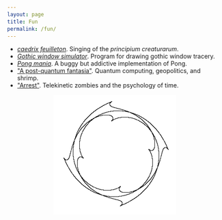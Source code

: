 ```yaml
---
layout: page
title: Fun
permalink: /fun/
---
```


- [*caedrix feuilleton*](https://caedrix.tumblr.com/). Singing of the *principium creaturarum*.
- [*Gothic window simulator*](https://www.openprocessing.org/sketch/571835). Program for drawing gothic window tracery.
- [*Pong mania*](https://www.openprocessing.org/sketch/590092). A buggy but addictive implementation of Pong.
- ["A post-quantum fantasia"]({{hapax.github.io}}/assets/pqf.pdf). Quantum computing, geopolitics, and shrimp.
- ["Arrest"]({{hapax.github.io}}/assets/arrest.pdf). Telekinetic zombies and the psychology of time.

<figure>
 <div style="text-align:center"><img src ="/images/gothic-2.png" />
 	 </div>
 </figure>

<!-- Will report back when I remember how to have it.
I put my digital art on [tumblr](https://caedrix.tumblr.com/)
(yes, it still exists) and photos of urban decay, chance Cornellian
arrangements of rubbish, symmetry, patterns, and so forth, on
[Instagram](https://www.instagram.com/dr__abe/).

<figure>
 <div style="text-align:center"><img src ="/images/x64.png" />
 <figcaption><i>This little robot is very keen.</i></figcaption>
 	 </div>
  </figure>-->

<!-- In the tradition of dorky, maximalist websites, here are some things I
do when I'm not sciencing or encouraging other people to science. -->

<!-- #### Writing 

- ["A post-quantum fantasia"]({{hapax.github.io}}/assets/pqf.pdf)
(2020). A farcical "what if" about large-scale quantum computing,
geopolitics, and shrimp.
- ["Arrest"]({{hapax.github.io}}/assets/arrest.pdf) (2019). Telekinetic
zombies and the psychology of time. Winner of the
[2019 Ubyssey sci-fi competition](https://www.ubyssey.ca/science/arrestee-sci-fi-winner-2019/).
- ["Fearful spheres"]({{hapax.github.io}}/assets/fearful-spheres.pdf)
(2018). An old chapbook. -->

<!-- In a prior life I earned a philosophy degree, and still take language
on holiday from time to time. Some rambling discursions: -->

<!-- - *Language, cognition and alien math*
  [[1](https://hapax.github.io/philosophy/alien-maths-1/)] (2020,
  blog post). Is it possible to get inside the head of a bat?
  And what does this tell us about alien math? -->
<!-- - [*From solipsism to emergent time*](https://hapax.github.io/physics/philosophy/emergent-time/)
  (2020, blog post). Time is different from space. What
  would a good physical explanation of this fact look like?
- [*The endless present*](https://hapax.github.io/philosophy/physics/psychology-time/)
  (2019, blog post). A four-dimensionalist account of the psychology
  of time, concluding with a radical version of eternal recurrence.
<!-- - [*Cigarettes, hard labour, and a box full of money*](https://hapax.github.io/philosophy/prisoners/)
(2017, blog post). How decision problems, from the Prisoner's Dilemma
to smoking to betting against the Oracle of Delphi, are secretly
  related.
<!-- What nuclear war, smoking, and the Oracle of Delphi have in -->
<!-- common. -->

<!-- #### Programming -->

<!-- I code for fun and occasionally profit in [Python](https://www.python.org/)
(it's quick), [Haskell](https://www.haskell.org/) (it's beautiful) and
[Processing](https://processing.org/) (it's visual). 
I code for fun and occasionally profit.
A few small projects: -->

<!-- - [*University of Melbourne course planner*](https://students.unimelb.edu.au/your-course/manage-your-course/planning-your-course-and-subjects/faculty-course-planning-resources/course-planning-tools). I
  designed the prototype version of the university's course
  planner. I've linked the snazzy beta version by the folks at [Eliiza](https://eliiza.com.au/about/).
- [*Genesim*](https://github.com/hapax/genesim). Simulate the random
distribution of genetic code around a family tree.
- [*Partitions*](https://github.com/hapax/haskell-partitions). Experimental
  number theory in Haskell, now with
  [blog post](https://hapax.github.io/mathematics/programming/haskell-partition/)!
- [*Gothic window simulator*](https://www.openprocessing.org/sketch/571835). Program for drawing gothic window tracery.
- [*Pong mania*](https://www.openprocessing.org/sketch/590092). A buggy but addictive implementation of Pong.

<!-- If you're looking for something less serious, here are a few
[Processing](https://processing.org/)/[p5js](https://p5js.org/) -->
<!-- sketches: -->

<!-- - [*Gothic window simulator*](https://www.openprocessing.org/sketch/571835). Program for drawing gothic window tracery.
- [*Pong mania*](https://www.openprocessing.org/sketch/590092). A buggy but addictive implementation of Pong. <!-- of which I am
  inordinately proud.-->

<!-- <figure>
 <div style="text-align:center"><img src ="/images/gothic-2.png" />
 <figcaption><i>The gothic window simulator.</i></figcaption>
 	 </div>
 </figure> -->
